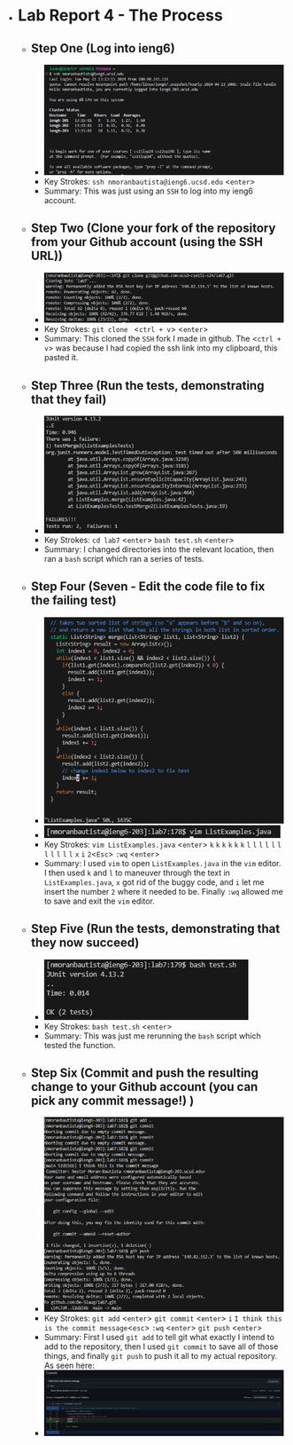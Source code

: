 * # Lab Report 4 - The Process
  * ## Step One (Log into ieng6)
    * ![Image](SSH.PNG)
    * Key Strokes: `ssh nmoranbautista@ieng6.ucsd.edu` <`enter`>
    * Summary: This was just using an `SSH` to log into my ieng6 account. 
  * ## Step Two (Clone your fork of the repository from your Github account (using the SSH URL))
    * ![Image](cloning.PNG)
    * Key Strokes: `git clone ` <`ctrl + v`> <`enter`>
    * Summary: This cloned the `SSH` fork I made in github.  The <`ctrl + v`> was because I had copied the ssh link into my clipboard, this pasted it. 
  * ## Step Three (Run the tests, demonstrating that they fail)
    * ![Image](failedTest.PNG)
    * Key Strokes: `cd lab7` <`enter`> `bash test.sh` <`enter`>
    * Summary: I changed directories into the relevant location, then ran a `bash` script which ran a series of tests. 
  * ## Step Four (Seven - Edit the code file to fix the failing test)
    * ![Image](alsoVim.PNG)
    * ![Image](vimOne.PNG)
    * Key Strokes:  `vim ListExamples.java` <`enter`> `k` `k` `k` `k` `k` `k` `l` `l` `l` `l` `l` `l` `l` `l` `l` `l` `l` `x` `i` `2`<`Esc`> `:wq` <`enter`>
    * Summary: I used `vim` to open `ListExamples.java` in the `vim` editor. I then used `k` and `l` to maneuver through the text in `ListExamples.java`, `x` got rid of the buggy code, and `i` let me insert the number `2` where it needed to be. Finally `:wq` allowed me to save and exit the `vim` editor.  
  * ## Step Five (Run the tests, demonstrating that they now succeed)
    * ![Image](passed.PNG)
    * Key Strokes: `bash test.sh` <`enter`>
    * Summary: This was just me rerunning the `bash` script which tested the function. 
  * ## Step Six (Commit and push the resulting change to your Github account (you can pick any commit message!) )
    * ![Image](pushin.PNG)
    * Key Strokes: `git add` <`enter`> `git commit` <`enter`> `i` `I think this is the commit message`<`esc`> `:wq` <`enter`> `git push` <`enter`>
    * Summary: First I used `git add` to tell git what exactly I intend to add to the repository, then I used `git commit` to save all of those things, and finally `git push` to push it all to my actual repository. As seen here:
    * ![Image](gitProof.PNG)
